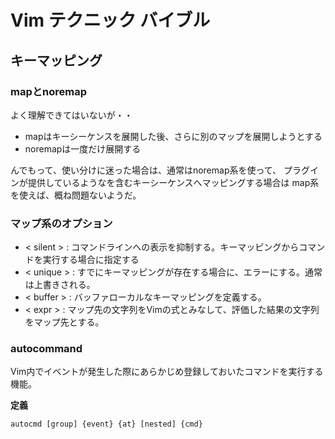 # Vim テクニック バイブル

## キーマッピング

### mapとnoremap

よく理解できてはいないが・・

- mapはキーシーケンスを展開した後、さらに別のマップを展開しようとする
- noremapは一度だけ展開する

んでもって、使い分けに迷った場合は、通常はnoremap系を使って、
プラグインが提供しているような<Plug>を含むキーシーケンスへマッピングする場合は
map系を使えば、概ね問題ないようだ。

### マップ系のオプション

- < silent > : コマンドラインへの表示を抑制する。キーマッピングからコマンドを実行する場合に指定する
- < unique > : すでにキーマッピングが存在する場合に、エラーにする。通常は上書きされる。
- < buffer > : バッファローカルなキーマッピングを定義する。
- < expr > : マップ先の文字列をVimの式とみなして、評価した結果の文字列をマップ先とする。

### autocommand

Vim内でイベントが発生した際にあらかじめ登録しておいたコマンドを実行する機能。

**定義**

    autocmd [group] {event} {at} [nested] {cmd}



